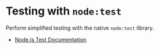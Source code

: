 # Testing with `node:test`

Perform simplified testing with the native `node:test` library.

- [Node.js Test Documentation](https://nodejs.org/api/test.html)

